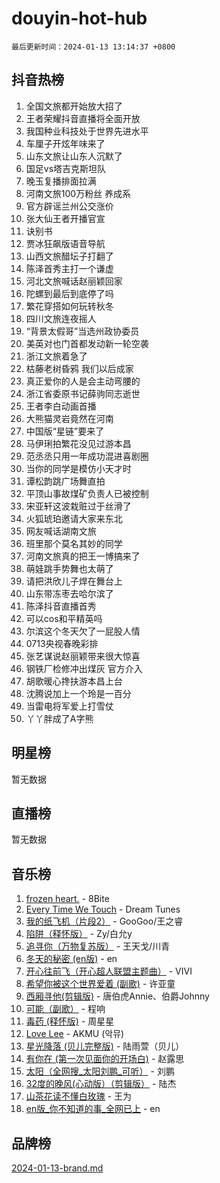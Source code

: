 # douyin-hot-hub

`最后更新时间：2024-01-13 13:14:37 +0800`

## 抖音热榜

1. 全国文旅都开始放大招了
1. 王者荣耀抖音直播将全面开放
1. 我国种业科技处于世界先进水平
1. 车厘子开炫年味来了
1. 山东文旅让山东人沉默了
1. 国足vs塔吉克斯坦队
1. 晚玉复播排面拉满
1. 河南文旅100万粉丝 养成系
1. 官方辟谣兰州公交涨价
1. 张大仙王者开播官宣
1. 诀别书
1. 贾冰狂飙版语音导航
1. 山西文旅醋坛子打翻了
1. 陈泽首秀主打一个谦虚
1. 河北文旅喊话赵丽颖回家
1. 陀螺到最后到底停了吗
1. 繁花穿搭如何玩转秋冬
1. 四川文旅连夜摇人
1. “背景太假哥”当选州政协委员
1. 美英对也门首都发动新一轮空袭
1. 浙江文旅着急了
1. 枯藤老树昏鸦 我们以后成家
1. 真正爱你的人是会主动弯腰的
1. 浙江省委原书记薛驹同志逝世
1. 王者李白动画首播
1. 大熊猫灵岩竟然在河南
1. 中国版“星链”要来了
1. 马伊琍拍繁花没见过游本昌
1. 范丞丞只用一年成功混进喜剧圈
1. 当你的同学是模仿小天才时
1. 谭松韵跳广场舞直拍
1. 平顶山事故煤矿负责人已被控制
1. 宋亚轩这波栽赃过于丝滑了
1. 火狐琥珀邀请大家来东北
1. 网友喊话湖南文旅
1. 班里那个莫名其妙的同学
1. 河南文旅真的把王一博搞来了
1. 萌娃跳手势舞也太萌了
1. 请把洪欣儿子焊在舞台上
1. 山东带冻枣去哈尔滨了
1. 陈泽抖音直播首秀
1. 可以cos和平精英吗
1. 尔滨这个冬天欠了一屁股人情
1. 0713央视春晚彩排
1. 张艺谋说赵丽颖带来很大惊喜
1. 钢铁厂检修冲出煤灰 官方介入
1. 胡歌暖心搀扶游本昌上台
1. 沈腾说加上一个玲是一百分
1. 当雷电将军爱上打雪仗
1. 丫丫胖成了A字熊

## 明星榜

暂无数据

## 直播榜

暂无数据

## 音乐榜

1. [frozen heart.](https://sf86-cdn-tos.douyinstatic.com/obj/tos-cn-ve-2774/oIIWJfyjIACZA9zQMtnJ6hQQhFC4vhCupoRBsO) - 8Bite
1. [Every Time We Touch](https://sf86-cdn-tos.douyinstatic.com/obj/tos-cn-ve-2774/ogN6lUKQeBBfEVhIOMikG1CcJjugxk1tztZyhP) - Dream Tunes
1. [我的纸飞机（片段2）](https://sf86-cdn-tos.douyinstatic.com/obj/tos-cn-ve-2774/oM2ZrKcg2CD5AeRB2gkeXOFB1IxAGJdZPazYHf) - GooGoo/王之睿
1. [陷阱（释怀版）](https://sf6-cdn-tos.douyinstatic.com/obj/tos-cn-ve-2774/oE8C21LeZrzKLDFfQYgMzx4GAIHageG5IzayY7) - Zy/白允y
1. [追寻你（万物复苏版）](https://sf86-cdn-tos.douyinstatic.com/obj/tos-cn-ve-2774/oYeAZJsbjIDit9APmBg8u6uDUQnHmoCf3gbo74) - 王天戈/川青
1. [冬天的秘密 (en版)](https://sf3-cdn-tos.douyinstatic.com/obj/tos-cn-ve-2774/okIuMHDdzyf3FjGK4Lphe1vfHcQaPIHAg0Z4CR) - en
1. [开心往前飞（开心超人联盟主题曲）](https://sf3-cdn-tos.douyinstatic.com/obj/tos-cn-ve-2774/9d8fb7c82cf1421fb93a9fe925275e0a) - VIVI
1. [希望你被这个世界爱着 (副歌)](https://sf6-cdn-tos.douyinstatic.com/obj/tos-cn-ve-2774/oUHCmWQfZlE3QQBKBeD8rCFLpJzPgCpImhsxMt) - 许亚童
1. [西厢寻他(剪辑版)](https://sf86-cdn-tos.douyinstatic.com/obj/tos-cn-ve-2774/oUsAVfAQKlRNxEv5qxvIB8o5qmIWUcXbzJKJhw) - 唐伯虎Annie、伯爵Johnny
1. [可能（副歌）](https://sf3-cdn-tos.douyinstatic.com/obj/tos-cn-ve-2774/cde1731888894259b333569393c2fb51) - 程响
1. [毒药 (释怀版)](https://sf6-cdn-tos.douyinstatic.com/obj/tos-cn-ve-2774/oYILMEAzspdZBIzy4frJNB8ZHPHWAhiwowd4Ad) - 周星星
1. [Love Lee](https://sf86-cdn-tos.douyinstatic.com/obj/tos-cn-ve-2774/o05GbkJGbCBTdDnMtB0fwOYgkeZp23vrWQDQBS) - AKMU (악뮤)
1. [星光降落 (贝儿完整版)](https://sf3-cdn-tos.douyinstatic.com/obj/tos-cn-ve-2774/okwB9hAwyAtsFFkFBzAX1hOOfQuIoMNs0W2Mwr) - 陆雨萱（贝儿）
1. [有你在 (第一次见面你的开场白)](https://sf86-cdn-tos.douyinstatic.com/obj/tos-cn-ve-2774/oAthrQ3ClJBfI57uBoFEgNDYtNCZ0TSYQQfxQ0) - 赵露思
1. [太阳（全网搜_太阳刘鹏_可听）](https://sf86-cdn-tos.douyinstatic.com/obj/tos-cn-ve-2774/ogWbyIQnlBFImVbeDocRdCIYtBHlbJXgfZMvgz) - 刘鹏
1. [32度的晚风(心动版）（剪辑版）](https://sf86-cdn-tos.douyinstatic.com/obj/tos-cn-ve-2774/owNyabsyWdzUulxhoJfK8IBXgp0UMQAHpvGh2B) - 陆杰
1. [山茶花读不懂白玫瑰](https://sf86-cdn-tos.douyinstatic.com/obj/tos-cn-ve-2774/osfn8B7DktrRHEPJgPCfDbw7QDQEkwC16BxZg9) - 王为
1. [en版_你不知道的事_全网已上](https://sf86-cdn-tos.douyinstatic.com/obj/tos-cn-ve-2774/o4QbYLDezHUtFyDKdF9XfmPhIewaqEQAggj6Cb) - en

## 品牌榜

[2024-01-13-brand.md](2024-01-13-brand.md)
